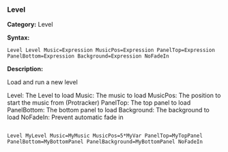 ### Level

**Category:**
Level

**Syntax:**

```scorpionengine
Level Level Music=Expression MusicPos=Expression PanelTop=Expression PanelBottom=Expression Background=Expression NoFadeIn
```

**Description:**

Load and run a new level

Level: The Level to load
Music: The music to load
MusicPos: The position to start the music from (Protracker)
PanelTop: The top panel to load
PanelBottom: The bottom panel to load
Background: The background to load
NoFadeIn: Prevent automatic fade in

```scorpionengine

Level MyLevel Music=MyMusic MusicPos=5*MyVar PanelTop=MyTopPanel PanelBottom=MyBottomPanel PanelBackground=MyBottomPanel NoFadeIn

```
